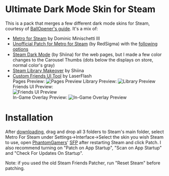# Ultimate Dark Mode Skin for Steam
This is a pack that merges a few different dark mode skins for Steam, courtesy of [BallOpener's guide](https://steamcommunity.com/sharedfiles/filedetails/?id=1941650801). It's a mix of:

- [Metro for Steam](https://metroforsteam.com/) by Dominic Minischetti III
- [Unofficial Patch for Metro for Steam](https://github.com/redsigma/UPMetroSkin) (by RedSigma) with the [following options](https://prnt.sc/sbh8au)
- [Steam Dark Mode](https://github.com/AikoMidori/steam-dark-mode) (by Shiina) for the web pages, but I made a few color changes to the Carousel Thumbs (dots below the displays on store, normal color's gray)
- [Steam Library Makeover](https://github.com/AikoMidori/steam-library) by Shiina
- [Custom Friends UI Tool](https://steamchatskinning.tk/#customisation) by LaserFlash <br/>
Pages Preview:
![Pages Preview](https://user-images.githubusercontent.com/20804322/81106181-8353fe00-8eeb-11ea-841e-35f28710f446.png)
Library Preview:
![Library Preview](https://user-images.githubusercontent.com/20804322/81106263-ac748e80-8eeb-11ea-8bb0-ca88d40bb376.png)
Friends UI Preview: <br/>
![Friends UI Preview](https://user-images.githubusercontent.com/20804322/168451448-0b47244e-21e2-4d2f-aae4-c6a66898c385.png) <br/>
In-Game Overlay Preview:
![In-Game Overlay Preview](https://user-images.githubusercontent.com/20804322/100812094-f0e0f200-341a-11eb-8783-499fe2502d32.png)
# Installation
After [downloading](https://github.com/Hyoretsu/Ultimate-Steam-Dark-Mode-Skin/releases/download/v1.0/UltimateSteamSkin.zip), drag and drop all 3 folders to Steam's main folder, select Metro For Steam under Settings->Interface->Select the skin you wish Steam to use, open [PhantomGamers](https://github.com/PhantomGamers)' [SFP](https://github.com/PhantomGamers/SFP/releases/latest) after restarting Steam and click Patch. I also recommend turning on "Patch on App Startup", "Scan on App Startup" and "Check For Updates On Startup".

Note: if you used the old Steam Friends Patcher, run "Reset Steam" before patching.